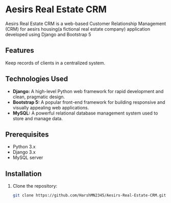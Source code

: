 
# Aesirs Real Estate CRM

Aesirs Real Estate CRM is a web-based Customer Relationship Management (CRM) for aesirs housing(a fictional real estate company) application developed using Django and Bootstrap 5

## Features

Keep records of clients in a centralized system.

## Technologies Used

- **Django:** A high-level Python web framework for rapid development and clean, pragmatic design.
- **Bootstrap 5:** A popular front-end framework for building responsive and visually appealing web applications.
- **MySQL:** A powerful relational database management system used to store and manage data.

## Prerequisites

- Python 3.x
- Django 3.x
- MySQL server

## Installation

1. Clone the repository:

   ```bash
   git clone https://github.com/HarshMN2345/Aesirs-Real-Estate-CRM.git
